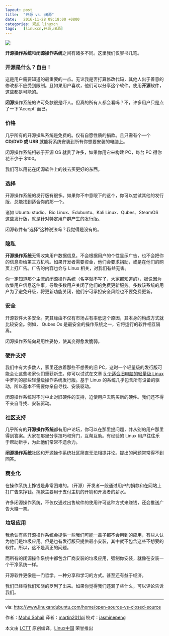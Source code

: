 ```yaml
---
layout: post
title:	"开源 vs. 闭源"
date:	2016-11-28 09:18:00 +0800 
categories:	观点 linuxcn 
tags:	[linuxcn,开源,闭源]
---
```



![](/Asserts/Images//attachment/album/201611/27/091930dvkff48fy54vy38f.jpg)


**开源操作系统**和**闭源操作系统**之间有诸多不同。这里我们仅寥书几笔。


### 开源是什么？自由！


这是用户需要知道的最重要的一点。无论我是否打算修改代码，其他人出于善意的修改都不应受到限制。且如果用户喜欢，他们可以分享这个软件。使用**开源**软件，这些都是可能的。


**闭源**操作系统的许可条款很是吓人。但真的所有人都会看吗？不，许多用户只是点了一下‘Accept’ 而已。


### 价格


几乎所有的开源操纵系统是免费的。仅有自愿性质的捐款。且只需有个一个 **CD/DVD 或 USB** 就能将系统安装到所有你想要安装的电脑上。


闭源操作系统相较于开源 OS 就贵了许多，如果你用它来构建 PC，每台 PC 得你花不少于 $100。


我们可以用花在闭源软件上的钱去买更好的东西。


### 选择


开源操作系统的发行版有很多。如果你不中意眼下的这个，你可以尝试其他的发行版，总能找到适合你的那一个。


诸如 Ubuntu studio、Bio Linux、Edubuntu、Kali Linux、Qubes、SteamOS 这些发行版，就是针对特定用户群产生的发行版。


闭源软件有“选择”这种说法吗？我觉得是没有的。


### 隐私


**开源操作系统**无需收集用户数据信息。不会根据用户的个性显示广告，也不会把你的信息卖给第三方机构。如果开发者需要资金，他们会要求捐助，或是在他们的网页上打广告。广告的内容也会与 Linux 相关，对我们有益无害。


你一定知道那个主流的闭源操作系统（名字就不写了，大家都知道的），据说因为收集用户信息这件事，导致多数用户关闭了他们的免费更新服务。多数该系统的用户为了避免升级，将更新功能关闭，他们宁可承担安全风险也不要免费更新。


### 安全


开源软件大多安全。究其缘由不仅有市场占有率低这个原因，其本身的构成方式就比较安全。例如， Qubes Os 是最安全的操作系统之一，它将运行的软件相互隔离。


闭源操作系统向易用性妥协，使其变得愈发脆弱。


### 硬件支持


我们中有大多数人，家里还放着那些不想丢的旧 PC，这时一个轻量级的发行版可能会让这些老家伙们重获新生。你可以试试在文章 [5 个适合旧电脑的轻量级 Linux](http://www.linuxandubuntu.com/home/5-lightweight-linux-for-old-computers) 中罗列的那些轻量级操作系统发行版。基于 Linux 的系统几乎包含所有设备的驱动，所以基本不需要你亲自寻找、安装驱动。


闭源操作系统时不时中止对旧硬件的支持，迫使用户去购买新的硬件。我们还不得不亲自寻找、安装驱动。


### 社区支持


几乎所有的**开源操作系统**都有用户论坛，你可以在那里提问题，并从别的用户那里得到答案。大家在那里分享技巧和窍门，互帮互助。有经验的 Linux 用户往往乐于帮助新手，为此他们常常不遗余力。


**闭源操作系统**社区和开源操作系统社区简直无法相提并论。提出的问题常常得不到回答。


### 商业化


在操作系统上挣钱是非常困难的。（开源）开发者一般通过用户的捐款和在网站上打广告来挣钱。捐款主要用于支付主机的开销和开发者的薪水。


许多闭源操作系统，不仅仅通过出售软件的使用许可这种方式来赚钱，还会推送广告大赚一票。


### 垃圾应用


我承认有些开源操作系统会提供一些我们可能一辈子都不会用到的应用，有些人认为他们是垃圾应用。但是也有发行版只提供最小安装，其中就不包含这些不想要的软件。所以，这不是真正的问题。


而所有的闭源操作系统中都包含厂商安装的垃圾应用，强制你安装，就像在安装一个干净系统一样。


开源软件更像是一门哲学。一种分享和学习的方式。甚至还有益于经济。


我们已经将我们知晓的罗列了出来。如果你觉得我们还漏了些什么，可以评论告诉我们。




---


via: <http://www.linuxandubuntu.com/home/open-source-vs-closed-source>


作者：[Mohd Sohail](https://www.linkedin.com/in/mohdsohail) 译者：[martin2011qi](https://github.com/martin2011qi) 校对：[jasminepeng](https://github.com/jasminepeng)


本文由 [LCTT](https://github.com/LCTT/TranslateProject) 原创编译，[Linux中国](https://linux.cn/) 荣誉推出

